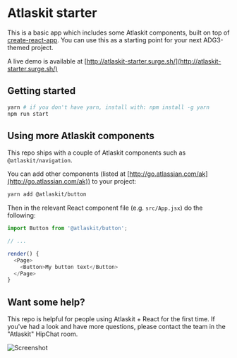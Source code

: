 # Atlaskit starter

This is a basic app which includes some Atlaskit components, built on top of [create-react-app](https://github.com/facebookincubator/create-react-app). You can use this as a starting point for your next ADG3-themed project.

A live demo is available at [http://atlaskit-starter.surge.sh/](http://atlaskit-starter.surge.sh/)

## Getting started

```bash
yarn # if you don't have yarn, install with: npm install -g yarn
npm run start
```

## Using more Atlaskit components

This repo ships with a couple of Atlaskit components such as `@atlaskit/navigation`.

You can add other components (listed at [http://go.atlassian.com/ak](http://go.atlassian.com/ak)) to your project:

```bash
yarn add @atlaskit/button
```

Then in the relevant React component file (e.g. `src/App.jsx`) do the following:

```js
import Button from '@atlaskit/button';

// ...

render() {
  <Page>
    <Button>My button text</Button>
  </Page>
}
```

## Want some help?

This repo is helpful for people using Atlaskit + React for the first time. If you've had a look and have more questions, please contact the team in the "Atlaskit" HipChat room.

![Screenshot](https://i.imgur.com/p4N266G.gif)
